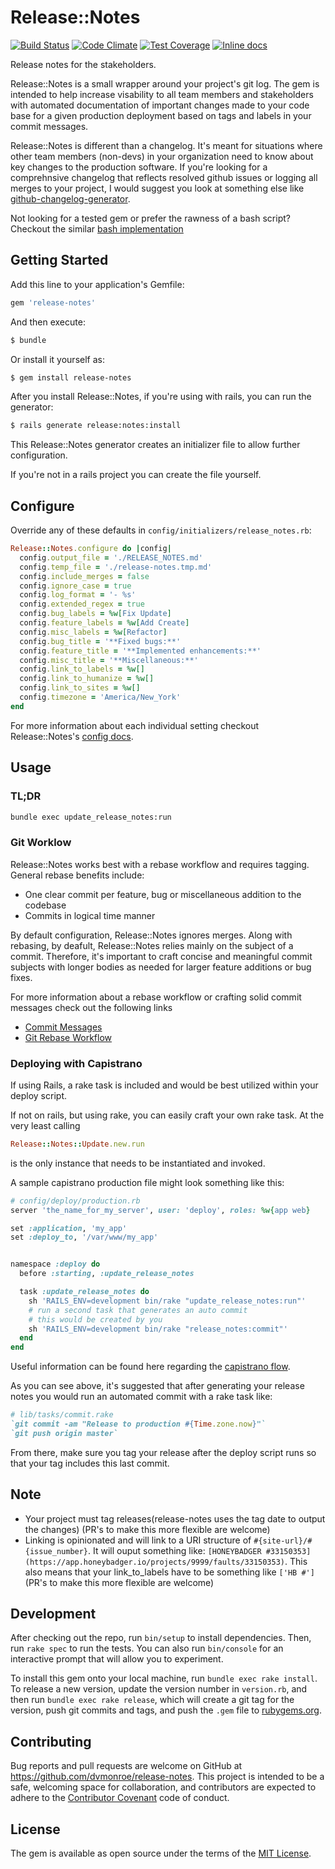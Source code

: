 # Release::Notes

[![Build Status](https://travis-ci.org/dvmonroe/release-notes.svg?branch=master)](https://travis-ci.org/dvmonroe/release-notes)
[![Code Climate](https://codeclimate.com/github/dvmonroe/release-notes/badges/gpa.svg)](https://codeclimate.com/github/dvmonroe/release-notes)
[![Test Coverage](https://codeclimate.com/github/dvmonroe/release-notes/badges/coverage.svg)](https://codeclimate.com/github/dvmonroe/release-notes/coverage)
[![Inline docs](http://inch-ci.org/github/dvmonroe/release-notes.svg?branch=master)](http://inch-ci.org/github/dvmonroe/release-notes)

Release notes for the stakeholders.

Release::Notes is a small wrapper around your project's git log. The gem is
intended to help increase visability to all team members and stakeholders with
automated documentation of important changes made to your code base for a given production
deployment based on tags and labels in your commit messages.

Release::Notes is different than a changelog. It's meant for situations where other
team members (non-devs) in your organization need to know about key changes
to the production software.  If you're looking for a comprehnsive changelog that
reflects resolved github issues or logging all merges to your project, I would
suggest you look at something else like
[github-changelog-generator](https://github.com/skywinder/github-changelog-generator).

Not looking for a tested gem or prefer the rawness of a bash script? Checkout the similar
[bash implementation](https://gist.github.com/dvmonroe/300226a1ed4435fb38d72e72e1bbc5a0)

## Getting Started

Add this line to your application's Gemfile:

```ruby
gem 'release-notes'
```

And then execute:

```sh
$ bundle
```

Or install it yourself as:

```sh
$ gem install release-notes
```

After you install Release::Notes, if you're using with rails, you can run the generator:

```sh
$ rails generate release:notes:install
```

This Release::Notes generator creates an initializer file to allow further configuration.

If you're not in a rails project you can create the file yourself.


## Configure

Override any of these defaults in `config/initializers/release_notes.rb`:

```ruby
Release::Notes.configure do |config|
  config.output_file = './RELEASE_NOTES.md'
  config.temp_file = './release-notes.tmp.md'
  config.include_merges = false
  config.ignore_case = true
  config.log_format = '- %s'
  config.extended_regex = true
  config.bug_labels = %w[Fix Update]
  config.feature_labels = %w[Add Create]
  config.misc_labels = %w[Refactor]
  config.bug_title = '**Fixed bugs:**'
  config.feature_title = '**Implemented enhancements:**'
  config.misc_title = '**Miscellaneous:**'
  config.link_to_labels = %w[]
  config.link_to_humanize = %w[]
  config.link_to_sites = %w[]
  config.timezone = 'America/New_York'
end
```

For more information about each individual setting checkout Release::Notes's
[config docs](http://www.rubydoc.info/github/dvmonroe/release-notes/master/Release/Notes/Configuration).

## Usage

### TL;DR

```sh
bundle exec update_release_notes:run
```

### Git Worklow

Release::Notes works best with a rebase workflow and requires tagging. General rebase benefits include:

* One clear commit per feature, bug or miscellaneous addition to the codebase  
* Commits in logical time manner  

By default configuration, Release::Notes ignores merges. Along with rebasing, by deafult,
Release::Notes relies mainly on the subject of a commit. Therefore, it's important to craft concise and
meaningful commit subjects with longer bodies as needed for larger feature additions or bug fixes.

For more information about a rebase workflow or crafting solid commit messages
check out the following links

* [Commit Messages](http://chris.beams.io/posts/git-commit/)  
* [Git Rebase Workflow](https://git-scm.com/book/en/v2/Git-Branching-Rebasing)

### Deploying with Capistrano

If using Rails, a rake task is included and would be best utilized within your deploy script.

If not on rails, but using rake, you can easily craft your own rake task.  At the very least calling

```ruby
Release::Notes::Update.new.run
```
is the only instance that needs to be instantiated and invoked.

A sample capistrano production file might look something like this:

```ruby
# config/deploy/production.rb
server 'the_name_for_my_server', user: 'deploy', roles: %w{app web}

set :application, 'my_app'
set :deploy_to, '/var/www/my_app'


namespace :deploy do
  before :starting, :update_release_notes

  task :update_release_notes do
    sh 'RAILS_ENV=development bin/rake "update_release_notes:run"'
    # run a second task that generates an auto commit
    # this would be created by you
    sh 'RAILS_ENV=development bin/rake "release_notes:commit"'
  end
end
```

Useful information can be found here regarding the
[capistrano flow](http://capistranorb.com/documentation/getting-started/flow/).

As you can see above, it's suggested that after generating your release notes you would
run an automated commit with a rake task like:

```ruby
# lib/tasks/commit.rake
`git commit -am "Release to production #{Time.zone.now}"`
`git push origin master`
```

From there, make sure you tag your release after the deploy script runs so that your tag
includes this last commit.

## Note

* Your project must tag releases(release-notes uses the tag date to output the changes)
  (PR's to make this more flexible are welcome)  
* Linking is opinionated and will link to a URI structure of `#{site-url}/#{issue_number}`. It
  will ouput something like: `[HONEYBADGER #33150353](https://app.honeybadger.io/projects/9999/faults/33150353)`.
  This also means that your link_to_labels have to be something like `['HB #']` (PR's to make this more flexible are welcome)  

## Development

After checking out the repo, run `bin/setup` to install dependencies. Then, run `rake spec` to run the tests. You can also run `bin/console` for an interactive prompt that will allow you to experiment.

To install this gem onto your local machine, run `bundle exec rake install`. To release a new version, update the version number in `version.rb`, and then run `bundle exec rake release`, which will create a git tag for the version, push git commits and tags, and push the `.gem` file to [rubygems.org](https://rubygems.org).

## Contributing

Bug reports and pull requests are welcome on GitHub at https://github.com/dvmonroe/release-notes. This project is intended to be a safe, welcoming space for collaboration, and contributors are expected to adhere to the [Contributor Covenant](http://contributor-covenant.org) code of conduct.


## License

The gem is available as open source under the terms of the [MIT License](http://opensource.org/licenses/MIT).

